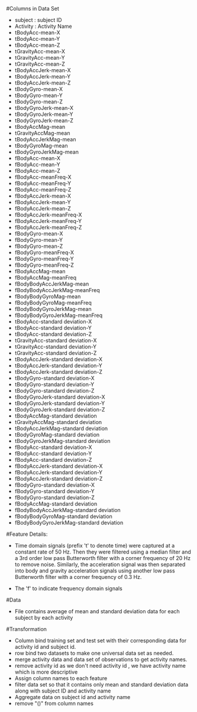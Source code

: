 #Columns in Data Set

- subject : subject ID
- Activity : Activity Name
- tBodyAcc-mean-X
- tBodyAcc-mean-Y
- tBodyAcc-mean-Z
- tGravityAcc-mean-X
- tGravityAcc-mean-Y
- tGravityAcc-mean-Z
- tBodyAccJerk-mean-X
- tBodyAccJerk-mean-Y
- tBodyAccJerk-mean-Z
- tBodyGyro-mean-X
- tBodyGyro-mean-Y
- tBodyGyro-mean-Z
- tBodyGyroJerk-mean-X
- tBodyGyroJerk-mean-Y
- tBodyGyroJerk-mean-Z
- tBodyAccMag-mean
- tGravityAccMag-mean
- tBodyAccJerkMag-mean
- tBodyGyroMag-mean
- tBodyGyroJerkMag-mean
- fBodyAcc-mean-X
- fBodyAcc-mean-Y
- fBodyAcc-mean-Z
- fBodyAcc-meanFreq-X
- fBodyAcc-meanFreq-Y
- fBodyAcc-meanFreq-Z
- fBodyAccJerk-mean-X
- fBodyAccJerk-mean-Y
- fBodyAccJerk-mean-Z
- fBodyAccJerk-meanFreq-X
- fBodyAccJerk-meanFreq-Y
- fBodyAccJerk-meanFreq-Z
- fBodyGyro-mean-X
- fBodyGyro-mean-Y
- fBodyGyro-mean-Z
- fBodyGyro-meanFreq-X
- fBodyGyro-meanFreq-Y
- fBodyGyro-meanFreq-Z
- fBodyAccMag-mean
- fBodyAccMag-meanFreq
- fBodyBodyAccJerkMag-mean
- fBodyBodyAccJerkMag-meanFreq
- fBodyBodyGyroMag-mean
- fBodyBodyGyroMag-meanFreq
- fBodyBodyGyroJerkMag-mean
- fBodyBodyGyroJerkMag-meanFreq
- tBodyAcc-standard deviation-X
- tBodyAcc-standard deviation-Y
- tBodyAcc-standard deviation-Z
- tGravityAcc-standard deviation-X
- tGravityAcc-standard deviation-Y
- tGravityAcc-standard deviation-Z
- tBodyAccJerk-standard deviation-X
- tBodyAccJerk-standard deviation-Y
- tBodyAccJerk-standard deviation-Z
- tBodyGyro-standard deviation-X
- tBodyGyro-standard deviation-Y
- tBodyGyro-standard deviation-Z
- tBodyGyroJerk-standard deviation-X
- tBodyGyroJerk-standard deviation-Y
- tBodyGyroJerk-standard deviation-Z
- tBodyAccMag-standard deviation
- tGravityAccMag-standard deviation
- tBodyAccJerkMag-standard deviation
- tBodyGyroMag-standard deviation
- tBodyGyroJerkMag-standard deviation
- fBodyAcc-standard deviation-X
- fBodyAcc-standard deviation-Y
- fBodyAcc-standard deviation-Z
- fBodyAccJerk-standard deviation-X
- fBodyAccJerk-standard deviation-Y
- fBodyAccJerk-standard deviation-Z
- fBodyGyro-standard deviation-X
- fBodyGyro-standard deviation-Y
- fBodyGyro-standard deviation-Z
- fBodyAccMag-standard deviation
- fBodyBodyAccJerkMag-standard deviation
- fBodyBodyGyroMag-standard deviation
- fBodyBodyGyroJerkMag-standard deviation

#Feature Details:
- Time domain signals (prefix 't' to denote time) were captured at a constant rate of 50 Hz. Then they were filtered using a median filter and a 3rd order low pass Butterworth filter with a corner frequency of 20 Hz to remove noise. Similarly, the acceleration signal was then separated into body and gravity acceleration signals using another low pass Butterworth filter with a corner frequency of 0.3 Hz. 

- The 'f' to indicate frequency domain signals


#Data
- File contains average of mean and standard deviation data for each subject by each activity

#Transformation
- Column bind training set and test set with their corresponding data for activity id and subject id.
- row bind two datasets to make one universal data set as needed.
- merge activity data and data set of observations to get activity names.
- remove activity id as we don't need activity id , we have activity name which is more descriptive
- Assign column names to each feature
- filter data set so that it contains only mean and standard deviation data along with subject ID and activity name
- Aggregate data on subject id and activity name
- remove "()" from column names

